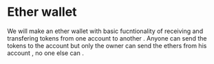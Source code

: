 # Ether wallet
We will make an ether wallet with basic fucntionality of receiving and transfering tokens from one account to another . 
Anyone can send the tokens to the account but only the owner can send the ethers from his account , no one else can .
